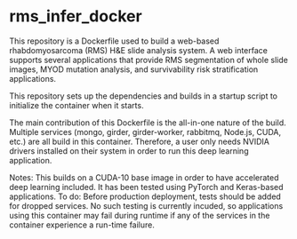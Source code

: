 # rms_infer_docker
This repository is a Dockerfile used to build a web-based rhabdomyosarcoma (RMS) H&E slide analysis system.  A web interface supports several applications that provide RMS segmentation of whole slide images, MYOD mutation analysis, and survivability risk stratification applications. 

This repository sets up the dependencies and builds in a startup script to initialize the container when it starts. 


The main contribution of this Dockerfile is the all-in-one nature of the build.  Multiple services (mongo, girder, girder-worker, rabbitmq, Node.js, CUDA, etc.) are all build in this container.   Therefore, a user only needs NVIDIA drivers installed on their system in order to run this deep 
learning application. 

Notes:
This builds on a CUDA-10 base image in order to have accelerated deep learning included. It has been tested using PyTorch and Keras-based applications. 
To do:
Before production deployment, tests should be added for dropped services.  No such testing is currently incuded, so applications using this 
container may fail during runtime if any of the services in the container experience a run-time failure. 
